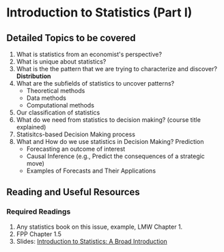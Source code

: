 # Introduction to Statistics (Part I)

## Detailed Topics to be covered

1. What is statistics from an economist's perspective?
2. What is unique about statistics?
3. What is the the pattern that we are trying to characterize and discover? **Distribution**
4. What are the subfields of statistics to uncover patterns?
    - Theoretical methods
    - Data methods
    - Computational methods
5. Our classification of statistics
6. What do we need from statistics to decision making? (course title explained)
7. Statisitcs-based Decision Making process
4. What and How do we use statistics in Decision Making? Prediction 
    * Forecasting an outcome of interest
    * Causal Inference (e.g., Predict the consequences of a strategic move)
    * Examples of Forecasts and Their Applications


## Reading and Useful Resources

### Required Readings

1. Any statistics book on this issue, example, LMW Chapter 1. 
2. FPP Chapter 1.5
3. Slides:  [Introduction to Statistics: A Broad Introduction](../lecture/econ5043_lecture1_univariate_statistics_intro01.pdf)

